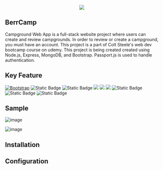 <p align="center">
  <img src="https://github.com/codecinn27/campground_WebApp/assets/103735025/2f2392c6-6e9e-43a2-944e-08c045b63fb7">
</p>

## BerrCamp
Campground Web App is a full-stack website project where users can create and review campgrounds. In order to review or create a campground, you must have an account. This project is a part of Colt Steele's web dev bootcamp course on udemy.
This project is being created created using Node.js, Express, MongoDB, and Bootstrap. Passport.js is used to handle authentication.

## Key Feature

[![Bootstrap][Bootstrap.com]][Bootstrap-url]
![Static Badge](https://img.shields.io/badge/html5-%23E34F26?style=for-the-badge&logo=html5&logoColor=white&labelColor=%23FFA500&color=%23FFA500)
![Static Badge](https://img.shields.io/badge/css3-%23%23%231572B6?style=for-the-badge&logo=css3&logoColor=white&labelColor=%230047AB&color=%230047AB)
<img src="https://img.shields.io/badge/Node.js-43853D?style=for-the-badge&logo=node.js&logoColor=white">
<img src="	https://img.shields.io/badge/MongoDB-4EA94B?style=for-the-badge&logo=mongodb&logoColor=white">
<img src="https://img.shields.io/badge/Udemy-EC5252?style=for-the-badge&logo=Udemy&logoColor=white">
![Static Badge](https://img.shields.io/badge/ExpressJs-%23000000?style=for-the-badge&logo=express)
![Static Badge](https://img.shields.io/badge/passport-%2334E27A?style=for-the-badge&logo=passport&logoColor=white&labelColor=grey&color=grey)
![Static Badge](https://img.shields.io/badge/cloudinary-%233448C5?style=for-the-badge&logo=cloudinary&logoColor=white&labelColor=%236CB4EE&color=%236CB4EE)

## Sample
![image](https://github.com/codecinn27/campground_WebApp/assets/103735025/c9153389-bc64-4323-8594-5ab7d50a8e5c)

![image](https://github.com/codecinn27/campground_WebApp/assets/103735025/d18a0ecd-90f3-447f-a83b-148b0fd1db5c)


<!-- MARKDOWN LINKS & IMAGES -->
[Bootstrap.com]: https://img.shields.io/badge/Bootstrap-563D7C?style=for-the-badge&logo=bootstrap&logoColor=white
[Bootstrap-url]: https://getbootstrap.com


## Installation

## Configuration
